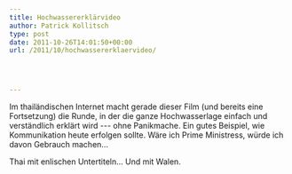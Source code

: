 ```yaml
---
title: Hochwassererklärvideo
author: Patrick Kollitsch
type: post
date: 2011-10-26T14:01:50+00:00
url: /2011/10/hochwassererklaervideo/




---
```

<div class="media movie">
</div>

Im thail&auml;ndischen Internet macht gerade dieser Film (und bereits eine Fortsetzung) die Runde, in der die ganze Hochwasserlage einfach und verst&auml;ndlich erkl&auml;rt wird --- ohne Panikmache. Ein gutes Beispiel, wie Kommunikation heute erfolgen sollte. W&auml;re ich Prime Ministress, w&uuml;rde ich davon Gebrauch machen...

Thai mit enlischen Untertiteln... Und mit Walen.